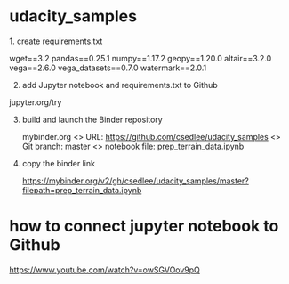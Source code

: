 # udacity_samples

<HOW TO LAUNCH A BINDER>
1. create requirements.txt

wget==3.2
pandas==0.25.1
numpy==1.17.2
geopy==1.20.0
altair==3.2.0
vega==2.6.0
vega_datasets==0.7.0
watermark==2.0.1

2. add Jupyter notebook and requirements.txt to Github

 jupyter.org/try
 
3. build and launch the Binder repository

    mybinder.org
    <> URL: https://github.com/csedlee/udacity_samples
    <> Git branch: master
    <> notebook file: prep_terrain_data.ipynb 

4. copy the binder link 

    https://mybinder.org/v2/gh/csedlee/udacity_samples/master?filepath=prep_terrain_data.ipynb

# how to connect jupyter notebook to Github
https://www.youtube.com/watch?v=owSGVOov9pQ

